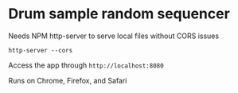 # Drum sample random sequencer

Needs NPM http-server to serve local files without CORS issues
```
http-server --cors
```
Access the app through `http://localhost:8080`

Runs on Chrome, Firefox, and Safari